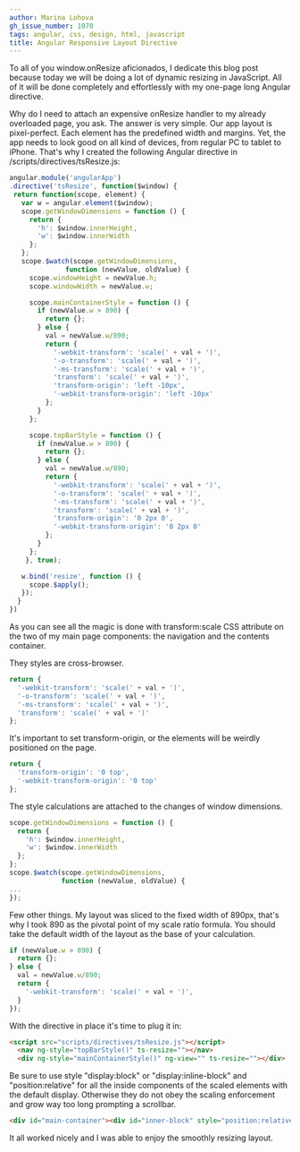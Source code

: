 ```yaml
---
author: Marina Lohova
gh_issue_number: 1070
tags: angular, css, design, html, javascript
title: Angular Responsive Layout Directive
---
```




To all of you window.onResize aficionados, I dedicate this blog post because today we will be doing a lot of dynamic resizing in JavaScript. All of it will be done completely and effortlessly with my one-page long Angular directive.

Why do I need to attach an expensive onResize handler to my already overloaded page, you ask. The answer is very simple. Our app layout is pixel-perfect. Each element has the predefined width and margins. Yet, the app needs to look good on all kind of devices, from regular PC to tablet to iPhone. That's why I created the following Angular directive in /scripts/directives/tsResize.js:

```javascript
angular.module('angularApp')
.directive('tsResize', function($window) {
 return function(scope, element) {
   var w = angular.element($window);
   scope.getWindowDimensions = function () {
     return {
       'h': $window.innerHeight,
       'w': $window.innerWidth
     };
   };
   scope.$watch(scope.getWindowDimensions,
              function (newValue, oldValue) {
     scope.windowHeight = newValue.h;
     scope.windowWidth = newValue.w;

     scope.mainContainerStyle = function () {
       if (newValue.w > 890) {
         return {};
       } else {
         val = newValue.w/890;
         return {
           '-webkit-transform': 'scale(' + val + ')',
           '-o-transform': 'scale(' + val + ')',
           '-ms-transform': 'scale(' + val + ')',
           'transform': 'scale(' + val + ')',
           'transform-origin': 'left -10px',
           '-webkit-transform-origin': 'left -10px'
         };
       }
     };

     scope.topBarStyle = function () {
       if (newValue.w > 890) {
         return {};
       } else {
         val = newValue.w/890;
         return {
           '-webkit-transform': 'scale(' + val + ')',
           '-o-transform': 'scale(' + val + ')',
           '-ms-transform': 'scale(' + val + ')',
           'transform': 'scale(' + val + ')',
           'transform-origin': '0 2px 0',
           '-webkit-transform-origin': '0 2px 0'
         };
       }
     };
    }, true);

   w.bind('resize', function () {
     scope.$apply();
   });
  }
})
```

As you can see all the magic is done with transform:scale CSS attribute on the two of my main page components: the navigation and the contents container.

They styles are cross-browser.

```javascript
return {
  '-webkit-transform': 'scale(' + val + ')',
  '-o-transform': 'scale(' + val + ')',
  '-ms-transform': 'scale(' + val + ')',
  'transform': 'scale(' + val + ')'
};
```

It's important to set transform-origin, or the elements will be weirdly positioned on the page.

```javascript
return {
  'transform-origin': '0 top',
  '-webkit-transform-origin': '0 top'
};
```

The style calculations are attached to the changes of window dimensions.

```javascript
scope.getWindowDimensions = function () {
  return {
    'h': $window.innerHeight,
    'w': $window.innerWidth
  };
};
scope.$watch(scope.getWindowDimensions,
             function (newValue, oldValue) {
...
});
```

Few other things. My layout was sliced to the fixed width of 890px, that's why I took 890 as the pivotal point of my scale ratio formula. You should take the default width of the layout as the base of your calculation.

```javascript
if (newValue.w > 890) {
  return {};
} else {
  val = newValue.w/890;
  return {
    '-webkit-transform': 'scale(' + val + ')',
  }
});

```

With the directive in place it's time to plug it in:

```html
<script src="scripts/directives/tsResize.js"></script>
  <nav ng-style="topBarStyle()" ts-resize=""></nav>
  <div ng-style="mainContainerStyle()" ng-view="" ts-resize=""></div>
```

Be sure to use style "display:block" or "display:inline-block" and "position:relative" for all the inside components of the scaled elements with the default display. Otherwise they do not obey the scaling enforcement and grow way too long prompting a scrollbar.

```html
<div id="main-container"><div id="inner-block" style="position:relative; display:inline-block"></div></div>
```

It all worked nicely and I was able to enjoy the smoothly resizing layout.


